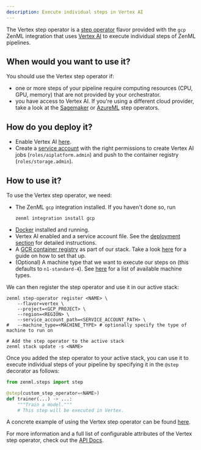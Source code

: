 ```yaml
---
description: Execute individual steps in Vertex AI
---
```


The Vertex step operator is a [step operator](./overview.md) flavor provided with
the `gcp` ZenML integration that uses [Vertex AI](https://cloud.google.com/vertex-ai)
to execute individual steps of ZenML pipelines.

## When would you want to use it?

You should use the Vertex step operator if:
* one or more steps of your pipeline require computing resources (CPU, GPU, memory) that are
not provided by your orchestrator.
* you have access to Vertex AI. If you're using a different cloud provider, take 
a look at the [Sagemaker](./amazon_sagemaker.md) or [AzureML](./azureml.md) step operators.

## How do you deploy it?

* Enable Vertex AI [here](https://console.cloud.google.com/vertex-ai).
* Create a [service account](https://cloud.google.com/iam/docs/service-accounts) with
the right permissions to create Vertex AI jobs (`roles/aiplatform.admin`) and push 
to the container registry (`roles/storage.admin`).

## How to use it?

To use the Vertex step operator, we need:
* The ZenML `gcp` integration installed. If you haven't done so, run 
    ```shell
    zenml integration install gcp
    ```
* [Docker](https://www.docker.com) installed and running.
* Vertex AI enabled and a service account file. See the [deployment section](#how-do-you-deploy-it)
for detailed instructions.
* A [GCR container registry](../container_registries/gcloud_gcr.md) as part of our stack.
Take a look [here](TODO) for a guide on how to set that up.
* (Optional) A machine type that we want to execute our steps on (this defaults to `n1-standard-4`).
See [here](https://cloud.google.com/vertex-ai/docs/training/configure-compute#machine-types)
for a list of available machine types.

We can then register the step operator and use it in our active stack:
```shell
zenml step-operator register <NAME> \
    --flavor=vertex \
    --project=<GCP_PROJECT> \
    --region=<REGION> \
    --service_account_path=<SERVICE_ACCOUNT_PATH> \
#   --machine_type=<MACHINE_TYPE> # optionally specify the type of machine to run on

# Add the step operator to the active stack
zenml stack update -s <NAME>
```

Once you added the step operator to your active stack, you can use it to
execute individual steps of your pipeline by specifying it in the `@step` decorator as follows:
```python
from zenml.steps import step

@step(custom_step_operator=<NAME>)
def trainer(...) -> ...:
    """Train a model."""
    # This step will be executed in Vertex.
```

A concrete example of using the Vertex step operator can be found 
[here](https://github.com/zenml-io/zenml/tree/main/examples/step_operator_remote_training).

For more information and a full list of configurable attributes of the Vertex step operator, check out the 
[API Docs](https://apidocs.zenml.io/latest/api_docs/integrations/#zenml.integrations.gcp.step_operators.vertex_step_operator.VertexStepOperator).
